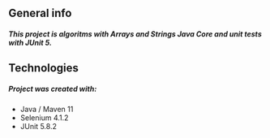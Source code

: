 ## General info
##### This project is algoritms with Arrays and Strings Java Core and unit tests with JUnit 5.

## Technologies
##### Project was created with:
* Java / Maven 11
* Selenium 4.1.2
* JUnit 5.8.2
